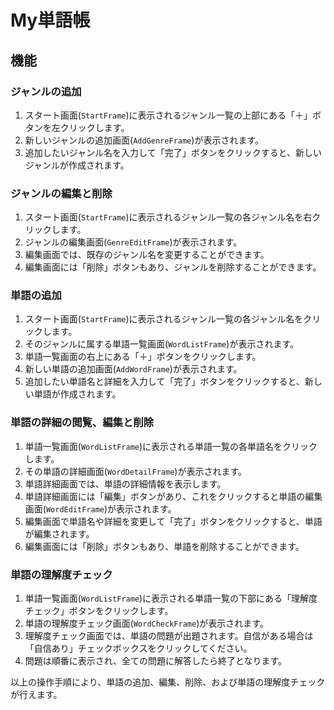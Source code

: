 # My単語帳

## 機能

### ジャンルの追加

1. スタート画面(`StartFrame`)に表示されるジャンル一覧の上部にある「＋」ボタンを左クリックします。
2. 新しいジャンルの追加画面(`AddGenreFrame`)が表示されます。
3. 追加したいジャンル名を入力して「完了」ボタンをクリックすると、新しいジャンルが作成されます。

### ジャンルの編集と削除

1. スタート画面(`StartFrame`)に表示されるジャンル一覧の各ジャンル名を右クリックします。
2. ジャンルの編集画面(`GenreEditFrame`)が表示されます。
3. 編集画面では、既存のジャンル名を変更することができます。
4. 編集画面には「削除」ボタンもあり、ジャンルを削除することができます。

### 単語の追加

1. スタート画面(`StartFrame`)に表示されるジャンル一覧の各ジャンル名をクリックします。
2. そのジャンルに属する単語一覧画面(`WordListFrame`)が表示されます。
3. 単語一覧画面の右上にある「＋」ボタンをクリックします。
4. 新しい単語の追加画面(`AddWordFrame`)が表示されます。
5. 追加したい単語名と詳細を入力して「完了」ボタンをクリックすると、新しい単語が作成されます。

### 単語の詳細の閲覧、編集と削除

1. 単語一覧画面(`WordListFrame`)に表示される単語一覧の各単語名をクリックします。
2. その単語の詳細画面(`WordDetailFrame`)が表示されます。
3. 単語詳細画面では、単語の詳細情報を表示します。
4. 単語詳細画面には「編集」ボタンがあり、これをクリックすると単語の編集画面(`WordEditFrame`)が表示されます。
5. 編集画面で単語名や詳細を変更して「完了」ボタンをクリックすると、単語が編集されます。
6. 編集画面には「削除」ボタンもあり、単語を削除することができます。

### 単語の理解度チェック

1. 単語一覧画面(`WordListFrame`)に表示される単語一覧の下部にある「理解度チェック」ボタンをクリックします。
2. 単語の理解度チェック画面(`WordCheckFrame`)が表示されます。
3. 理解度チェック画面では、単語の問題が出題されます。自信がある場合は「自信あり」チェックボックスをクリックしてください。
4. 問題は順番に表示され、全ての問題に解答したら終了となります。

以上の操作手順により、単語の追加、編集、削除、および単語の理解度チェックが行えます。
